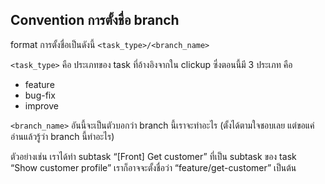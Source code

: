## Convention การตั้งชื่อ branch

format การตั้งชื่อเป็นดังนี้ `<task_type>/<branch_name>` 

`<task_type>` คือ ประเภทของ task ที่อ้างอิงจากใน clickup ซึ่งตอนนี้มี 3 ประเภท คือ
- feature
- bug-fix
- improve

`<branch_name>` อันนี้จะเป็นตัวบอกว่า branch นี้เราจะทำอะไร (ตั้งได้ตามใจชอบเลย แต่ขอแค่อ่านแล้วรู้ว่า branch นี้ทำอะไร)

ตัวอย่างเช่น เราได้ทำ subtask “[Front] Get customer” ที่เป็น subtask ของ task “Show customer profile” เราก็อาจจะตั้งชื่อว่า “feature/get-customer” เป็นต้น
